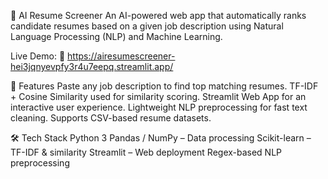 📝 AI Resume Screener
An AI-powered web app that automatically ranks candidate resumes based on a given job description using Natural Language Processing (NLP) and Machine Learning.

Live Demo: 🔗 https://airesumescreener-hei3jqnyevpfy3r4u7eepq.streamlit.app/
 

📌 Features
Paste any job description to find top matching resumes.
TF-IDF + Cosine Similarity used for similarity scoring.
Streamlit Web App for an interactive user experience.
Lightweight NLP preprocessing for fast text cleaning.
Supports CSV-based resume datasets.

🛠 Tech Stack
Python 3
Pandas / NumPy – Data processing
Scikit-learn – TF-IDF & similarity
Streamlit – Web deployment
Regex-based NLP preprocessing

